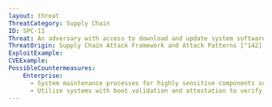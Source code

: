 ```yaml
---
layout: threat
ThreatCategory: Supply Chain
ID: SPC-11
Threat: An adversary with access to download and update system software installs a BIOS containing known vulnerabilities for future exploitation.
ThreatOrigin: Supply Chain Attack Framework and Attack Patterns [^142]
ExploitExample:
CVEExample:
PossibleCountermeasures:
    Enterprise:
      - System maintenance processes for highly sensitive components such as BIOS should require dual authentication to perform, reducing the likelihood a single adversary can introduce malware
      - Utilize systems with boot validation and attestation to verify that only genuine boot code is executed during system start-up, halting start-up if integrity verification for any component fails
---
```

